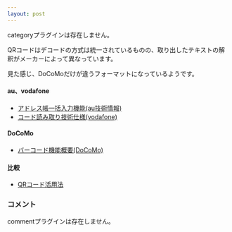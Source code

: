 ```yaml
---
layout: post
---
```

<p><span class="error">categoryプラグインは存在しません。</span></p>
<p>QRコードはデコードの方式は統一されているものの、取り出したテキストの解釈がメーカーによって異なっています。</p>
<p>見た感じ、DoCoMoだけが違うフォーマットになっているようです。</p>
<h4>au、vodafone</h4>
<ul>
<li><a href="http://www.au.kddi.com/ezfactory/tec/two_dimensions/address.html">アドレス帳一括入力機能(au技術情報)</a></li>
<li><a href="http://www.dp.j-phone.com/dp/tool_dl/qrcode/tech.php">コード読み取り技術仕様(vodafone)</a></li>
</ul>
<h4>DoCoMo</h4>
<ul>
<li><a href="http://www.nttdocomo.co.jp/mc-user/i/barcode/s2.html">バーコード機能概要(DoCoMo)</a></li>
</ul>
<h4>比較</h4>
<ul>
<li><a href="http://qr.from.jp/qrkk.htm">QRコード活用法</a></li>
</ul>
<h3>コメント</h3>
<p><span class="error">commentプラグインは存在しません。</span> </p>
